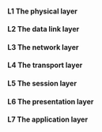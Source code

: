 #### L1 The physical layer
#### L2 The data link layer
#### L3 The network layer
#### L4 The transport layer
#### L5 The session layer
#### L6 The presentation layer
#### L7 The application layer